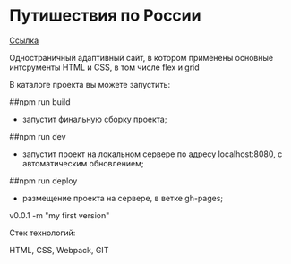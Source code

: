 # Путишествия по России


[Ссылка](https://kristina100070.github.io/travel-to-Rus/)

Одностраничный адаптивный сайт, в котором применены основные интсрументы HTML и CSS, в том числе flex и grid

В каталоге проекта вы можете запустить:

##npm run build

- запустит финальную сборку проекта;

##npm run dev

- запустит проект на локальном сервере по адресу localhost:8080, с автоматическим обновлением;

##npm run deploy

- размещение проекта на сервере, в ветке gh-pages;

v0.0.1 -m "my first version"

Стек технологий:

HTML, CSS, Webpack, GIT